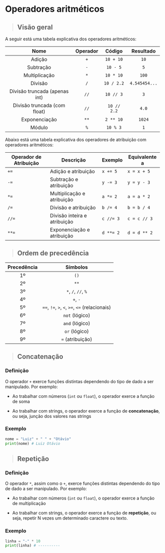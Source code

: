 # Operadores aritméticos

> ## **Visão geral**

A seguir está uma tabela explicativa dos operadores aritméticos:

|             Nome              | Operador |   Código    |   Resultado   |
| :---------------------------: | :------: | :---------: | :-----------: |
|            Adição             |   `+`    |  `10 + 10`  |     `10`      |
|           Subtração           |   `-`    |  `10 - 5`   |      `5`      |
|         Multiplicação         |   `*`    |  `10 * 10`  |     `100`     |
|            Divisão            |   `/`    | `10 / 2.2`  | `4.545454...` |
| Divisão truncada (apenas int) |   `//`   |  `10 // 3`  |      `3`      |
| Divisão truncada (com float)  |   `//`   | `10 // 2.2` |     `4.0`     |
|         Exponenciação         |   `**`   |  `2 ** 10`  |    `1024`     |
|            Módulo             |   `%`    |  `10 % 3`   |      `1`      |


Abaixo está uma tabela explicativa dos operadores de atribuição com operadores aritméticos:

| Operador de Atribuição | Descrição                             | Exemplo                   | Equivalente a         |
|------------------------|---------------------------------------|---------------------------|-----------------------|
| `+=`                   | Adição e atribuição                   | `x += 5`                  | `x = x + 5`           |
| `-=`                   | Subtração e atribuição                | `y -= 3`                  | `y = y - 3`           |
| `*=`                   | Multiplicação e atribuição            | `a *= 2`                  | `a = a * 2`           |
| `/=`                   | Divisão e atribuição                  | `b /= 4`                  | `b = b / 4`           |
| `//=`                  | Divisão inteira e atribuição          | `c //= 3`                 | `c = c // 3`          |
| `**=`                  | Exponenciação e atribuição            | `d **= 2`                 | `d = d ** 2`          |

> ## **Ordem de precedência**

| Precedência |                    Símbolos                    |
| :---------: | :--------------------------------------------: |
|     1º      |                      `()`                      |
|     2º      |                      `**`                      |
|     3º      |              `*`, `/`, `//`, `%`               |
|     4º      |                    `+`, `-`                    |
|     5º      | `==`, `!=`, `>`, `<`, `>=`, `<=` (relacionais) |
|     6º      |                 `not` (lógico)                 |
|     7º      |                 `and` (lógico)                 |
|     8º      |                 `or` (lógico)                  |
|     9º      |                `=` (atribuição)                |

> ## **Concatenação**

### **Definição**

O operador `+` exerce funções distintas dependendo do tipo de dado a ser manipulado. Por exemplo:

- Ao trabalhar com números (`int` ou `float`), o operador exerce a função de soma

- Ao trabalhar com strings, o operador exerce a função de **concatenação**, ou seja, junção dos valores nas strings

### **Exemplo**

```python
nome = "Luiz" + " " + "Otávio"
print(nome) # Luiz Otávio
```

> ## **Repetição**

### **Definição**

O operador `*`, assim como o `+`, exerce funções distintas dependendo do tipo de dado a ser manipulado. Por exemplo:

- Ao trabalhar com números (`int` ou `float`), o operador exerce a função de multiplicação

- Ao trabalhar com strings, o operador exerce a função de **repetição**, ou seja, repetir N vezes um determinado caractere ou texto.

### **Exemplo**

```python
linha = "-" * 10
print(linha) # ----------
```
